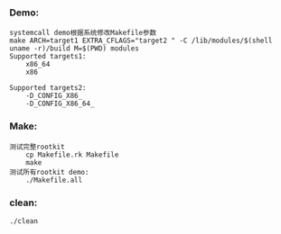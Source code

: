 ### Demo:
	systemcall demo根据系统修改Makefile参数
	make ARCH=target1 EXTRA_CFLAGS="target2 " -C /lib/modules/$(shell uname -r)/build M=$(PWD) modules
	Supported targets1:
		x86_64
		x86	

	Supported targets2:
		-D_CONFIG_X86_ 
		-D_CONFIG_X86_64_
### Make:
	测试完整rootkit
		cp Makefile.rk Makefile
		make
	测试所有rootkit demo:
		./Makefile.all
### clean:
	./clean




